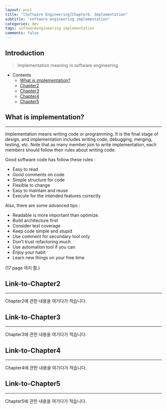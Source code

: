 ```yaml
---
layout: post
title: "[Software Engineering]Chapter6. Implementation"
subtitle: "software engineering implementation"
categories: dev
tags: softwareengineering implementation
comments: false
---
```


## Introduction
> Implementation meaning in software engineering.

- Contents
	- [What is implementation?](#what-is-implementation)
	- [Chapter2](#link-to-chapter2)
	- [Chapter3](#link-to-chapter3)
	- [Chapter4](#link-to-chapter4)
	- [Chapter5](#link-to-chapter5)
  
## What is implementation?
---
Implementation means writing code or programming. It is the final stage of design, and implementation includes writing code, debugging, merging, testing, etc. Note that as many member join to write implementation, each members should follow their rules about writing code.

Good software code has follow these rules :

- Easy to read
- Good comments on code
- Simple structure for code
- Flexible to change
- Easy to maintain and reuse
- Execute for the intended features correctly

Also, there are some advanced tips :

- Readable is more important than optimize.
- Build architecture first
- Consider test coverage
- Keep code simple and stupid
- Use comment for secondary tool only
- Don't trust refactoring much
- Use automation tool if you can
- Enjoy your habit
- Learn new things on your free time



(17 page 까지 함.)



## Link-to-Chapter2  
---
Chapter2에 관한 내용을 여기다가 적습니다.  

## Link-to-Chapter3  
---
Chapter3에 관한 내용을 여기다가 적습니다.  

## Link-to-Chapter4  
---
Chapter4에 관한 내용을 여기다가 적습니다.  

## Link-to-Chapter5  
---
Chapter5에 관한 내용을 여기다가 적습니다.  